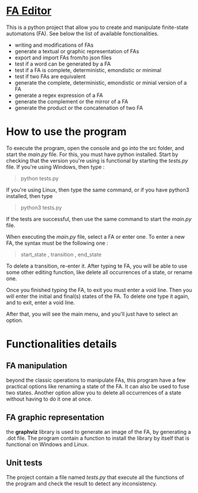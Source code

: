 # [FA Editor](https://github.com/na-teag/editeur-AEF)

This is a python project that allow you to create and manipulate finite-state automatons (FA). See below the list of available fonctionalities.

* writing and modifications of FAs
* generate a textual or graphic representation of FAs
* export and import FAs from/to json files
* test if a word can be generated by a FA
* test if a FA is complete, deterministic, emondistic or minimal
* test if two FAs are equivalent
* generate the complete, deterministic, emondistic or minial version of a FA
* generate a regex expression of a FA
* generate the complement or the mirror of a FA
* generate the product or the concatenation of two FA

# How to use the program

To execute the program, open the console and go into the src folder, and start the *main.py* file. For this, you must have python installed.
Start by checking that the version you're using is functional by starting the *tests.py* file. If you're using Windows, then type :
> python tests.py

If you're using Linux, then type the same command, or if you have python3 installed, then type
> python3 tests.py

If the tests are successful, then use the same command to start the *main.py* file.

When executing the *main.py* file, select a FA or enter one.
To enter a new FA, the syntax must be the following one :
> start_state , transition , end_state

To delete a transition, re-enter it.
After typing te FA, you will be able to use some other editing function, like delete all occurrences of a state, or rename one.

Once you finished typing the FA, to exit you must enter a void line. Then you will enter the initial and final(s) states of the FA. To delete one type it again, and to exit, enter a void line.

After that, you will see the main menu, and you'll just have to select an option.





# Functionalities details
## FA manipulation

beyond the classic operations to manipulate FAs, this program have a few practical options like renaming a state of the FA. It can also be used to fuse two states.
Another option allow you to delete all occurrences of a state without having to do it one at once.

## FA graphic representation

the **graphviz** library is used to generate an image of the FA, by generating a .dot file. The program contain a function to install the library by itself that is functional on Windows and Linux.

## Unit tests
The project contain a file named *tests.py* that execute all the functions of the program and check the result to detect any inconsistency.
